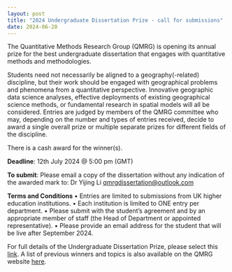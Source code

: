 ```yaml
---
layout: post
title: "2024 Undergraduate Dissertation Prize - call for submissions"
date: 2024-06-20
---
```


The Quantitative Methods Research Group (QMRG) is opening its annual prize for the best undergraduate dissertation that engages with quantitative methods and methodologies.

Students need not necessarily be aligned to a geography(-related) discipline, but their work should be engaged with geographical problems and phenomena from a quantitative perspective. Innovative geographic data science analyses, effective deployments of existing geographical science methods, or fundamental research in spatial models will all be considered. Entries are judged by members of the QMRG committee who may, depending on the number and types of entries received, decide to award a single overall prize or multiple separate prizes for different fields of the discipline.


There is a cash award for the winner(s). 

**Deadline**: 12th July 2024 @ 5:00 pm (GMT)

**To submit**: Please email a copy of the dissertation without any indication of the awarded mark to: Dr Yijing Li [qmrgdissertation@outlook.com](qmrgdissertation@outlook.com)


**Terms and Conditions**
• Entries are limited to submissions from UK higher education institutions.
• Each institution is limited to ONE entry per department.
• Please submit with the student’s agreement and by an appropriate member of staff (the Head of Department or appointed representative).
• Please provide an email address for the student that will be live after September 2024.


For full details of the Undergraduate Dissertation Prize, please select this [link](https://www.rgs.org/research/research-groups/research-group-dissertation-prizes/quantitative-methods-research-group-qmrg). A list of previous winners and topics is also available on the QMRG website [here](https://qmrg.github.io/dissertation_prize). 


